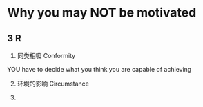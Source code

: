 # Why you may NOT be motivated

## 3 R

1. 同类相吸 Conformity 

YOU have to decide what you think you are capable of achieving

2. 环境的影响 Circumstance 


4. 

